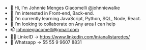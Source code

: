 - 👋 Hi, I’m Johnnie Menges Giacomelli @johnniewalke
- 👀 I’m interested in Front-end, Back-end.
- 🌱 I’m currently learning JavaScript, Python, SQL, Node, React.
- 💞️ I’m looking to collaborate on Any area I can help
- 📫 johnniegiacomelli@gmail.com
- 👨‍💻 LinkeID -> https://www.linkedin.com/in/analistaredes/
- 📱  Whatsapp -> 55 55 9 9607 8831

<!---
johnniewalke/johnniewalke is a ✨ special ✨ repository because its `README.md` (this file) appears on your GitHub profile.
You can click the Preview link to take a look at your changes.
--->
